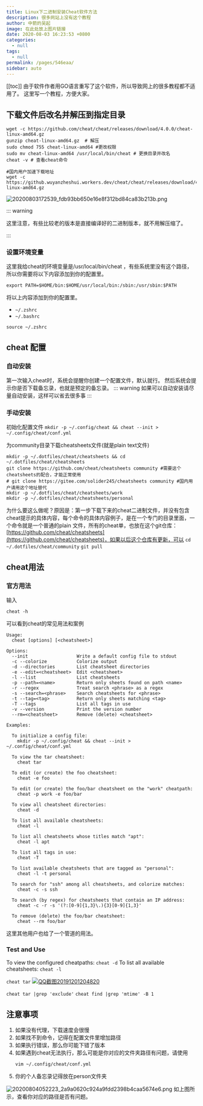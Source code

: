 ```yaml
---
title: Linux下二进制安装Cheat软件方法
description: 很多网站上没有这个教程
author: 中箭的吴起
image: 在此处放上图片链接
date: 2020-08-03 16:23:53 +0800
categories: 
  - null
tags: 
  - null
permalink: /pages/546eaa/
sidebar: auto
---
```

[[toc]]
由于软件作者用GO语言重写了这个软件，所以导致网上的很多教程都不适用了。
这里写一个教程，方便大家。

## 下载文件后改名并解压到指定目录 
```shell
wget -c https://github.com/cheat/cheat/releases/download/4.0.0/cheat-linux-amd64.gz 
gunzip cheat-linux-amd64.gz  # 解压
sudo chmod 755 cheat-linux-amd64 #更改权限
sudo mv cheat-linux-amd64 /usr/local/bin/cheat # 更换目录并改名
cheat -v # 查看cheat命令

#国内用户加速下载地址
wget -c https://github.wuyanzheshui.workers.dev/cheat/cheat/releases/download/4.0.2/cheat-linux-amd64.gz 
```

![20200803172539_fdb93bb650e16e8f312bd84ca83b213b.png](https://images-1255533533.cos.ap-shanghai.myqcloud.com/20200803172539_fdb93bb650e16e8f312bd84ca83b213b.png)

::: warning

这里注意，有些比较老的版本是直接编译好的二进制版本，就不用解压缩了。

:::

### 设置环境变量

这里我给cheat的环境变量是/usr/local/bin/cheat ，有些系统里没有这个路径，所以你需要将以下内容添加到你的配置里。

```shell
export PATH=$HOME/bin:$HOME/usr/local/bin:/sbin:/usr/sbin:$PATH
```
将以上内容添加到你的配置里。
* `~/.zshrc`
* `~/.bashrc`

```shell
source ~/.zshrc
```


## cheat 配置

### 自动安装

第一次输入cheat时，系统会提醒你创建一个配置文件，默认就行。
然后系统会提示你是否下载备忘录，也就是预定的备忘录。
::: warning
如果可以自动安装请尽量自动安装，这样可以省去很多事
:::

### 手动安装

初始化配置文件
`mkdir -p ~/.config/cheat && cheat --init > ~/.config/cheat/conf.yml`

为community目录下载cheatsheets文件(就是plain text文件)

```shell
mkdir -p ~/.dotfiles/cheat/cheatsheets && cd ~/.dotfiles/cheat/cheatsheets
git clone https://github.com/cheat/cheatsheets community #需要这个cheatsheets的配合，才能正常使用
# git clone https://gitee.com/solider245/cheatsheets community #国内用户请用这个地址替代
mkdir -p ~/.dotfiles/cheat/cheatsheets/work
mkdir -p ~/.dotfiles/cheat/cheatsheets/personal

```

为什么要这么做呢？原因是：第一步下载下来的cheat二进制文件，并没有包含cheat提示的具体内容，每个命令的具体内容例子，是在一个专门的目录里面，一个命令就是一个普通的plain 文件，所有的cheat单，也放在这个git仓库：[https://github.com/cheat/cheatsheets](https://github.com/cheat/cheatsheets)，如果以后这个仓库有更新，可以
`cd ~/.dotfiles/cheat/community`
`git pull`

## cheat用法

### 官方用法
输入
```shell
cheat -h
``` 
可以看到cheat的常见用法和案例

```shell
Usage:
  cheat [options] [<cheatsheet>]

Options:
  --init                  Write a default config file to stdout
  -c --colorize           Colorize output
  -d --directories        List cheatsheet directories
  -e --edit=<cheatsheet>  Edit <cheatsheet>
  -l --list               List cheatsheets
  -p --path=<name>        Return only sheets found on path <name>
  -r --regex              Treat search <phrase> as a regex
  -s --search=<phrase>    Search cheatsheets for <phrase>
  -t --tag=<tag>          Return only sheets matching <tag>
  -T --tags               List all tags in use
  -v --version            Print the version number
  --rm=<cheatsheet>       Remove (delete) <cheatsheet>

Examples:

  To initialize a config file:
    mkdir -p ~/.config/cheat && cheat --init > ~/.config/cheat/conf.yml

  To view the tar cheatsheet:
    cheat tar

  To edit (or create) the foo cheatsheet:
    cheat -e foo

  To edit (or create) the foo/bar cheatsheet on the "work" cheatpath:
    cheat -p work -e foo/bar

  To view all cheatsheet directories:
    cheat -d

  To list all available cheatsheets:
    cheat -l

  To list all cheatsheets whose titles match "apt":
    cheat -l apt

  To list all tags in use:
    cheat -T

  To list available cheatsheets that are tagged as "personal":
    cheat -l -t personal

  To search for "ssh" among all cheatsheets, and colorize matches:
    cheat -c -s ssh

  To search (by regex) for cheatsheets that contain an IP address:
    cheat -c -r -s '(?:[0-9]{1,3}\.){3}[0-9]{1,3}'

  To remove (delete) the foo/bar cheatsheet:
    cheat --rm foo/bar
```

这里其他用户也给了一个管道的用法。
### Test and Use
To view the configured cheatpaths:
`cheat -d`
To list all available cheatsheets:
`cheat -l`

`cheat tar`
[![QQ截图20191201204820](https://user-images.githubusercontent.com/7934974/69914177-02946000-147c-11ea-8fc8-187fb3840998.jpg)](https://user-images.githubusercontent.com/7934974/69914177-02946000-147c-11ea-8fc8-187fb3840998.jpg)

`cheat tar |grep 'exclude'`
`cheat find |grep 'mtime' -B 1`


## 注意事项
1. 如果没有代理，下载速度会很慢
2. 如果找不到命令，记得在配置文件里增加路径
3. 如果执行错误，那么你可能下错了版本
4. 如果遇到cheat无法执行，那么可能是你对应的文件夹路径有问题，请使用
   ```shell
   vim ~/.config/cheat/conf.yml
   ```
5. 你的个人备忘录记得放在person文件夹   

![20200804052223_2a9a0620c924a9fdd2398b4caa5674e6.png](https://images-1255533533.cos.ap-shanghai.myqcloud.com/20200804052223_2a9a0620c924a9fdd2398b4caa5674e6.png)
如上图所示，查看你对应的路径是否有问题。